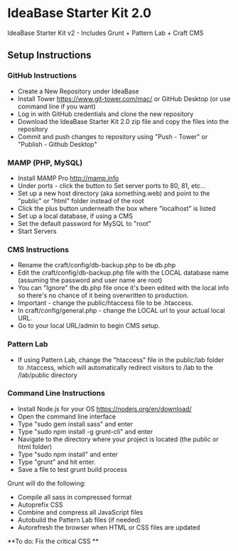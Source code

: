 # IdeaBase Starter Kit 2.0
IdeaBase Starter Kit v2 - Includes Grunt + Pattern Lab + Craft CMS

## Setup Instructions

### GitHub Instructions

* Create a New Repository under IdeaBase
* Install Tower https://www.git-tower.com/mac/ or GitHub Desktop (or use command line if you want)
* Log in with GitHub credentials and clone the new repository
* Download the IdeaBase Starter Kit 2.0 zip file and copy the files into the repository
* Commit and push changes to repository using "Push - Tower" or "Publish - Github Desktop"

### MAMP (PHP, MySQL)

* Install MAMP Pro http://mamp.info
* Under ports - click the button to Set server ports to 80, 81, etc...
* Set up a new host directory (aka something.web) and point to the "public" or "html" folder instead of the root
 * Click the plus button underneath the box where "localhost" is listed
* Set up a local database, if using a CMS
* Set the default password for MySQL to "root"
* Start Servers

### CMS Instructions

* Rename the craft/config/db-backup.php to be db.php
* Edit the craft/config/db-backup.php file with the LOCAL database name (assuming the password and user name are root)
* You can "Ignore" the db.php file once it's been edited with the local info so there's no chance of it being overwritten to production.
* Important - change the public/htaccess file to be .htaccess.  
* In craft/config/general.php - change the LOCAL url to your actual local URL.
* Go to your local URL/admin to begin CMS setup.

### Pattern Lab

* If using Pattern Lab, change the "htaccess" file in the public/lab folder to .htaccess, which will automatically redirect visitors to /lab to the /lab/public directory

### Command Line Instructions

* Install Node.js for your OS https://nodejs.org/en/download/
* Open the command line interface
* Type "sudo gem install sass" and enter
* Type "sudo npm install -g grunt-cli" and enter
* Navigate to the directory where your project is located (the public or html folder)
* Type "sudo npm install" and enter
* Type "grunt" and hit enter.
* Save a file to test grunt build process

Grunt will do the following:

* Compile all sass in compressed format
* Autoprefix CSS
* Combine and compress all JavaScript files
* Autobuild the Pattern Lab files (if needed)
* Autorefresh the browser when HTML or CSS files are updated

**To do:  Fix the critical CSS **
